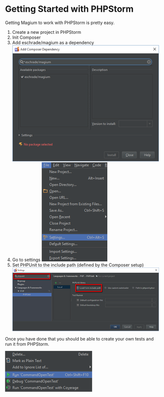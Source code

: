 Getting Started with PHPStorm
=============================

Getting Magium to work with PHPStorm is pretty easy.

1. Create a new project in PHPStorm
2. Init Composer
3. Add eschrade/magium as a dependency
![Adding Magium as a dependecy](PHPStorm-Settings-1.png)
4. Go to settings
![Going to settings](PHPStorm-Settings-2.png)
5. Set PHPUnit to the include path (defined by the Composer setup)
![Setting the include path](PHPStorm-Settings-3.png)

Once you have done that you should be able to create your own tests and run it from PHPStorm.

![Running the test](PHPStorm-Settings-4.png)